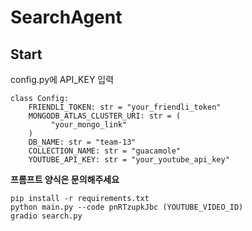 # SearchAgent

## Start
config.py에 API_KEY 입력
```
class Config:
    FRIENDLI_TOKEN: str = "your_friendli_token"
    MONGODB_ATLAS_CLUSTER_URI: str = (
         "your_mongo_link"
    )
    DB_NAME: str = "team-13"
    COLLECTION_NAME: str = "guacamole"
    YOUTUBE_API_KEY: str = "your_youtube_api_key"
```

**프롬프트 양식은 문의해주세요**

```
pip install -r requirements.txt
python main.py --code pnRTzupkJbc (YOUTUBE_VIDEO_ID)
gradio search.py
```
